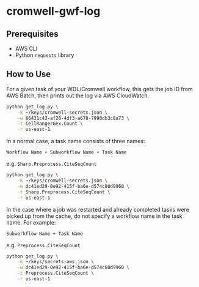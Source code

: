 # cromwell-gwf-log

## Prerequisites

- AWS CLI
- Python `requests` library

## How to Use

For a given task of your WDL/Cromwell workflow, this gets the job ID from AWS Batch, then prints out the log via AWS CloudWatch.

```bash
python get_log.py \
    -k ~/keys/cromwell-secrets.json \
    -w 66431c43-af28-4df3-a678-7990db3c8a73 \
    -t CellRangerGex.Count \
    -r us-east-1
```

In a normal case, a task name consists of three names:

```
Workflow Name + Subworkflow Name + Task Name
```

e.g. `Sharp.Preprocess.CiteSeqCount`

```bash
python get_log.py \
    -k ~/keys/cromwell-secrets.json \
    -w dc41ed29-0e92-415f-ba6e-d574c80d9960 \
    -t Sharp.Preprocess.CiteSeqCount \
    -r us-east-1
```

In the case where a job was restarted and already completed tasks were picked up from the cache, do not specify a workflow name in the task name. For example:

```
Subworkflow Name + Task Name
```

e.g. `Preprocess.CiteSeqCount`

```bash
python get_log.py \
    -k ~/keys/secrets-aws.json \
    -w dc41ed29-0e92-415f-ba6e-d574c80d9960 \
    -t Preprocess.CiteSeqCount \
    -r us-east-1
```
